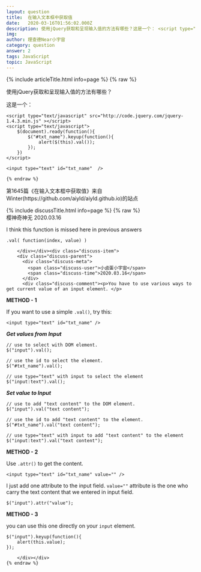 ```yaml
---
layout: question
title:  在输入文本框中获取值
date:   2020-03-16T01:56:02.000Z
description: 使用jQuery获取和呈现输入值的方法有哪些？这是一个： <script type="text/javascript" src="http //c...
img: 
author: 理查德Near小宇宙
category: question
answer: 2
tags: JavaScript
topic: JavaScript
---
```

<div class="article-root">
  <div class="article">
    {% include articleTitle.html info=page %}
    {% raw %}
    <div class="article-content"><p><font style="vertical-align: inherit;"><font style="vertical-align: inherit;">使用jQuery获取和呈现输入值的方法有哪些？</font></font></p>

<p><font style="vertical-align: inherit;"><font style="vertical-align: inherit;">这是一个： </font></font></p>

<pre><code>&lt;script type="text/javascript" src="http://code.jquery.com/jquery-1.4.3.min.js" &gt;&lt;/script&gt;<font></font>
&lt;script type="text/javascript"&gt;<font></font>
    $(document).ready(function(){<font></font>
        $("#txt_name").keyup(function(){<font></font>
            alert($(this).val());<font></font>
        });<font></font>
    })<font></font>
&lt;/script&gt;<font></font>
<font></font>
&lt;input type="text" id="txt_name"  /&gt;<font></font>
</code></pre></div>
    {% endraw %}
  </div>
  <p class="winter_mark">第1645篇《在输入文本框中获取值》来自Winter(https://github.com/aiyld/aiyld.github.io)的站点</p>
  <div class="discuss-wrapper">
    {% include discussTitle.html info=page %}
    {% raw %}
    <div class="discuss-item">
        <div class="discuss-parent">
          <div class="discuss-meta">
            <span class="discuss-user">樱神奇神无</span>
            <span class="discuss-time">2020.03.16</span>
          </div>
          <div class="discuss-comment"><p>I think this function is missed here in previous answers</p>

<pre><code>.val( function(index, value) ) 
</code></pre></div>
        </div></div><div class="discuss-item">
        <div class="discuss-parent">
          <div class="discuss-meta">
            <span class="discuss-user">小卤蛋小宇宙</span>
            <span class="discuss-time">2020.03.16</span>
          </div>
          <div class="discuss-comment"><p>You have to use various ways to get current value of an input element. </p>

<p><strong>METHOD - 1</strong></p>

<p>If you want to use a simple <code>.val()</code>, try this:</p>

<pre><code>&lt;input type="text" id="txt_name" /&gt;
</code></pre>

<p><strong><em>Get values from Input</em></strong></p>

<pre><code>// use to select with DOM element.<font></font>
$("input").val();<font></font>
<font></font>
// use the id to select the element.<font></font>
$("#txt_name").val();<font></font>
<font></font>
// use type="text" with input to select the element<font></font>
$("input:text").val();<font></font>
</code></pre>

<p><strong><em>Set value to Input</em></strong></p>

<pre><code>// use to add "text content" to the DOM element.<font></font>
$("input").val("text content");<font></font>
<font></font>
// use the id to add "text content" to the element.<font></font>
$("#txt_name").val("text content");<font></font>
<font></font>
// use type="text" with input to add "text content" to the element<font></font>
$("input:text").val("text content");<font></font>
</code></pre>

<p><strong>METHOD - 2</strong></p>

<p>Use <code>.attr()</code> to get the content.</p>

<pre><code>&lt;input type="text" id="txt_name" value="" /&gt;
</code></pre>

<p>I just add one attribute to the input field. <code>value=""</code> attribute is the one who carry the text content that we entered in input field.</p>

<pre><code>$("input").attr("value");
</code></pre>

<p><strong>METHOD - 3</strong></p>

<p>you can use this one directly on your <code>input</code> element.</p>

<pre><code>$("input").keyup(function(){<font></font>
    alert(this.value);<font></font>
});<font></font>
</code></pre></div>
        </div></div>
    {% endraw %}
  </div>
<div>
